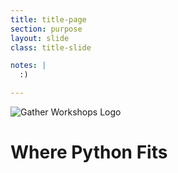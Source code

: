 ```yaml
---
title: title-page
section: purpose
layout: slide
class: title-slide

notes: |
  :)

---
```


![Gather Workshops Logo](/Building-with-Python/slideshow/images/gw_logo_header.png)

# Where Python Fits
